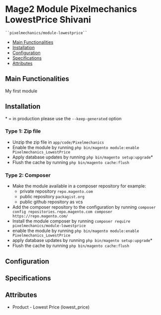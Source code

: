 # Mage2 Module Pixelmechanics LowestPrice Shivani

    ``pixelmechanics/module-lowestprice``

 - [Main Functionalities](#markdown-header-main-functionalities)
 - [Installation](#markdown-header-installation)
 - [Configuration](#markdown-header-configuration)
 - [Specifications](#markdown-header-specifications)
 - [Attributes](#markdown-header-attributes)


## Main Functionalities
My first module

## Installation
\* = in production please use the `--keep-generated` option

### Type 1: Zip file

 - Unzip the zip file in `app/code/Pixelmechanics`
 - Enable the module by running `php bin/magento module:enable Pixelmechanics_LowestPrice`
 - Apply database updates by running `php bin/magento setup:upgrade`\*
 - Flush the cache by running `php bin/magento cache:flush`

### Type 2: Composer

 - Make the module available in a composer repository for example:
    - private repository `repo.magento.com`
    - public repository `packagist.org`
    - public github repository as vcs
 - Add the composer repository to the configuration by running `composer config repositories.repo.magento.com composer https://repo.magento.com/`
 - Install the module composer by running `composer require pixelmechanics/module-lowestprice`
 - enable the module by running `php bin/magento module:enable Pixelmechanics_LowestPrice`
 - apply database updates by running `php bin/magento setup:upgrade`\*
 - Flush the cache by running `php bin/magento cache:flush`


## Configuration




## Specifications




## Attributes

 - Product - Lowest Price (lowest_price)

